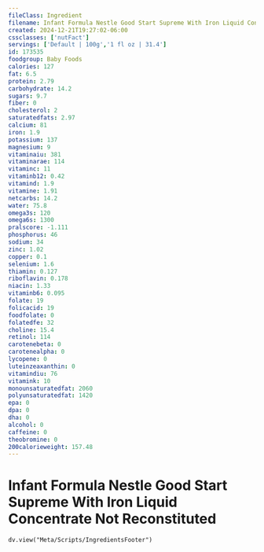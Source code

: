 ```yaml
---
fileClass: Ingredient
filename: Infant Formula Nestle Good Start Supreme With Iron Liquid Concentrate Not Reconstituted
created: 2024-12-21T19:27:02-06:00
cssclasses: ['nutFact']
servings: ['Default | 100g','1 fl oz | 31.4']
id: 173535
foodgroup: Baby Foods
calories: 127
fat: 6.5
protein: 2.79
carbohydrate: 14.2
sugars: 9.7
fiber: 0
cholesterol: 2
saturatedfats: 2.97
calcium: 81
iron: 1.9
potassium: 137
magnesium: 9
vitaminaiu: 381
vitaminarae: 114
vitaminc: 11
vitaminb12: 0.42
vitamind: 1.9
vitamine: 1.91
netcarbs: 14.2
water: 75.8
omega3s: 120
omega6s: 1300
pralscore: -1.111
phosphorus: 46
sodium: 34
zinc: 1.02
copper: 0.1
selenium: 1.6
thiamin: 0.127
riboflavin: 0.178
niacin: 1.33
vitaminb6: 0.095
folate: 19
folicacid: 19
foodfolate: 0
folatedfe: 32
choline: 15.4
retinol: 114
carotenebeta: 0
carotenealpha: 0
lycopene: 0
luteinzeaxanthin: 0
vitamindiu: 76
vitamink: 10
monounsaturatedfat: 2060
polyunsaturatedfat: 1420
epa: 0
dpa: 0
dha: 0
alcohol: 0
caffeine: 0
theobromine: 0
200calorieweight: 157.48
---
```


# Infant Formula Nestle Good Start Supreme With Iron Liquid Concentrate Not Reconstituted

```dataviewjs
dv.view("Meta/Scripts/IngredientsFooter")
```